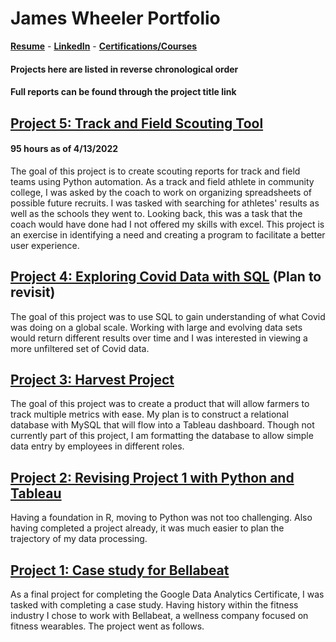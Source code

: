 # James Wheeler Portfolio

**[Resume](https://docs.google.com/document/d/1KZVGh-1VK24UmyeQ2OWw1RhE-p72onsg2fxrD2kxV9k/edit?usp=sharing)** - 
**[LinkedIn](https://www.linkedin.com/in/james-wheeler-85115b215/)** - 
**[Certifications/Courses](https://github.com/JamesWheeler4/James_Portfolio/tree/main/Certificates)**

#### Projects here are listed in reverse chronological order
#### Full reports can be found through the project title link

## [Project 5: Track and Field Scouting Tool](https://github.com/JamesWheeler4/James_Portfolio/tree/main/Proj_5%20Track%20and%20Field%20Scouting)

#### 95 hours as of 4/13/2022

The goal of this project is to create scouting reports for track and field teams using Python automation. As a track and field athlete in community college, I was asked by the coach to work on organizing spreadsheets of possible future recruits. I was tasked with searching for athletes' results as well as the schools they went to. Looking back, this was a task that the coach would have done had I not offered my skills with excel. This project is an exercise in identifying a need and creating a program to facilitate a better user experience.

## [Project 4: Exploring Covid Data with SQL](https://github.com/JamesWheeler4/James_Portfolio/tree/main/Proj_4%20Exploring%20Covid%20data%20with%20SQL) (Plan to revisit)
The goal of this project was to use SQL to gain understanding of what Covid was doing on a global scale. Working with large and evolving data sets would return different results over time and I was interested in viewing a more unfiltered set of Covid data.

## [Project 3: Harvest Project](https://github.com/JamesWheeler4/James_Portfolio/tree/main/Proj_3%20Harvest%20tracking%20tool)
The goal of this project was to create a product that will allow farmers to track multiple metrics with ease. My plan is to construct a relational database with MySQL that will flow into a Tableau dashboard. Though not currently part of this project, I am formatting the database to allow simple data entry by employees in different roles.

## [Project 2: Revising Project 1 with Python and Tableau](https://github.com/JamesWheeler4/James_Portfolio/tree/main/Proj_2%20Revisit%20Bellabeat%20with%20Python%20and%20Tableau)
Having a foundation in R, moving to Python was not too challenging. Also having completed a project already, it was much easier to plan the trajectory of my data processing.

## [Project 1: Case study for Bellabeat](https://github.com/JamesWheeler4/James_Portfolio/tree/main/Proj_1%20Case%20study%20for%20Bellabeat)
As a final project for completing the Google Data Analytics Certificate, I was tasked with completing a case study. Having history within the fitness industry I chose to work with Bellabeat, a wellness company focused on fitness wearables. The project went as follows.
